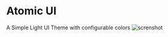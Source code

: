 # Atomic UI

A Simple Light UI Theme with configurable colors
![screnshot](https://github.com/udnaan/atom-atomic-ui/raw/master/img/atomic1.png)
